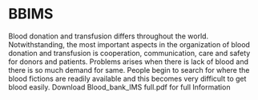 # BBIMS
Blood donation and transfusion differs throughout the world. Notwithstanding, the most important aspects in the organization of blood donation and transfusion is cooperation, communication, care and safety for donors and patients. Problems arises when there is lack of blood and there is so much demand for same. People begin to search for where the blood fictions are readily available and this becomes very difficult to get blood easily. 
Download Blood_bank_IMS full.pdf for full Information 
